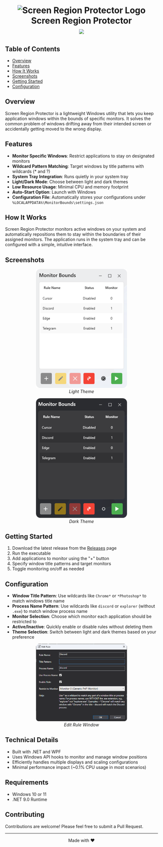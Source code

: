 # <p align="center"><img src="dark.ico" width="175" height="175" alt="Screen Region Protector Logo"><br>Screen Region Protector<br><a href="LICENSE"><img src="https://img.shields.io/badge/License-MIT-blue.svg"></a></p>

## Table of Contents

- [Overview](#-1-overview)
- [Features](#-2-features)
- [How It Works](#-3-how-it-works)
- [Screenshots](#-4-screenshots)
- [Getting Started](#-5-getting-started)
- [Configuration](#️-6-configuration)


## Overview

Screen Region Protector is a lightweight Windows utility that lets you keep application windows within the bounds of specific monitors. It solves the common problem of windows drifting away from their intended screen or accidentally getting moved to the wrong display.

## Features

- **Monitor Specific Windows**: Restrict applications to stay on designated monitors
- **Wildcard Pattern Matching**: Target windows by title patterns with wildcards (* and ?)
- **System Tray Integration**: Runs quietly in your system tray
- **Light/Dark Mode**: Choose between light and dark themes
- **Low Resource Usage**: Minimal CPU and memory footprint
- **Auto-Start Option**: Launch with Windows
- **Configuration File**: Automatically stores your configurations under `%LOCALAPPDATA%\MonitorBounds\settings.json`

## How It Works

Screen Region Protector monitors active windows on your system and automatically repositions them to stay within the boundaries of their assigned monitors. The application runs in the system tray and can be configured with a simple, intuitive interface.

## Screenshots

<p align="center">
  <img src="media/light.png" alt="Light Theme" width="300"><br>
  <em>Light Theme</em>
</p>

<p align="center">
  <img src="media/dark.png" alt="Dark Theme" width="300"><br>
  <em>Dark Theme</em>
</p>

## Getting Started

1. Download the latest release from the [Releases](https://github.com/staso-gh/monitor-bounds/releases) page
2. Run the executable
3. Add applications to monitor using the "+" button
4. Specify window title patterns and target monitors
5. Toggle monitoring on/off as needed

## Configuration

- **Window Title Pattern**: Use wildcards like `Chrome*` or `*Photoshop*` to match windows title name
- **Process Name Pattern**: Use wildcards like `discord` or `explorer` (without `.exe`) to match window process name
- **Monitor Selection**: Choose which monitor each application should be restricted to
- **Active/Inactive**: Quickly enable or disable rules without deleting them
- **Theme Selection**: Switch between light and dark themes based on your preference

<p align="center">
  <img src="media/edit.png" alt="Edit Rule Window" width="300"><br>
  <em>Edit Rule Window</em>
</p>

## Technical Details

- Built with .NET and WPF
- Uses Windows API hooks to monitor and manage window positions
- Efficiently handles multiple displays and scaling configurations
- Minimal performance impact (~0.1% CPU usage in most scenarios)

## Requirements

- Windows 10 or 11
- .NET 9.0 Runtime

## Contributing

Contributions are welcome! Please feel free to submit a Pull Request.

---

<p align="center">Made with ❤️</p>

